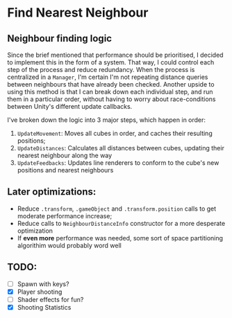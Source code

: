 # Find Nearest Neighbour

## Neighbour finding logic
Since the brief mentioned that performance should be prioritised, I decided to implement this in
the form of a system. That way, I could control each step of the process and reduce redundancy.
When the process is centralized in a `Manager`, I'm certain I'm not repeating distance queries
between neighbours that have already been checked. Another upside to using this method is that I can break down each individual step, and run them in
a particular order, without having to worry about race-conditions between Unity's different update
callbacks.

I've broken down the logic into 3 major steps, which happen in order:
1. ``UpdateMovement``: Moves all cubes in order, and caches their resulting positions;
2. ``UpdateDistances``: Calculates all distances between cubes, updating their nearest neighbour along
the way
3. ``UpdateFeedbacks``: Updates line renderers to conform to the cube's new positions and nearest neighbours

## Later optimizations:

- Reduce `.transform`, `.gameObject` and `.transform.position` calls to get moderate performance
increase;
- Reduce calls to `NeighbourDistanceInfo` constructor for a more desperate optimization
- If **even more** performance was needed, some sort of space partitioning algorithim would probably
word well

## TODO:
- [ ] Spawn with keys?
- [X] Player shooting
- [ ] Shader effects for fun?
- [X] Shooting Statistics
